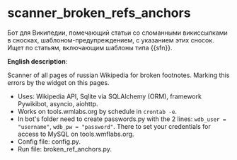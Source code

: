 # scanner_broken_refs_anchors
Бот для Википедии, помечающий статьи со сломанными викиссылками в сносках, шаблоном-предупреждением, с указанием этих сносок.  Ищет по статьям, включающим шаблоны типа {{sfn}}.

**English description**:

Scanner of all pages of russian Wikipedia for broken footnotes. Marking this errors by the widget on this pages.
* Uses: Wikipedia API, Sqlite via SQLAlchemy (ORM), framework Pywikibot, asyncio, aiohttp.
* Works on tools.wmlabs.org by schedule in `crontab -e`.
* In bot's folder need to create passwords.py with the 2 lines:
`wdb_user = "username"`, `wdb_pw = "password"`. There to set your credentials for access to MySQL on tools.wmflabs.org.  
* Config file: config.py. 
* Run file: broken_ref_anchors.py.

